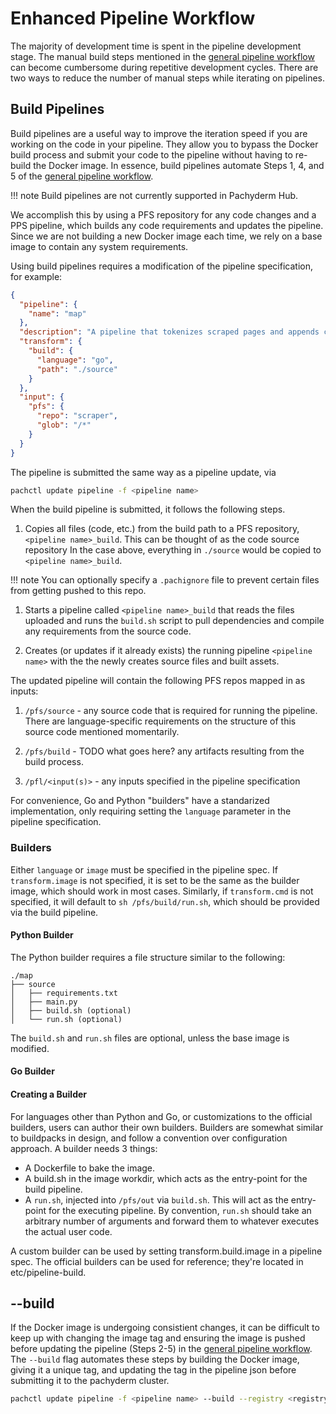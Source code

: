 # Enhanced Pipeline Workflow

The majority of development time is spent in the pipeline development stage. The manual build steps mentioned in the [general pipeline workflow](../how-tos/working-with-data-and-pipelines.md) can become cumbersome during repetitive development cycles. There are two ways to reduce the number of manual steps while iterating on pipelines. 

## Build Pipelines
Build pipelines are a useful way to improve the iteration speed if you are working on the code in your pipeline. They allow you to bypass the Docker build process and submit your code to the pipeline without having to re-build the Docker image. In essence, build pipelines automate Steps 1, 4, and 5 of the [general pipeline workflow](../how-tos/working-with-data-and-pipelines.md).

!!! note
      Build pipelines are not currently supported in Pachyderm Hub. 

We accomplish this by using a PFS repository for any code changes and a PPS pipeline, which builds any code requirements and updates the pipeline. Since we are not building a new Docker image each time, we rely on a base image to contain any system requirements. 

Using build pipelines requires a modification of the pipeline specification, for example: 
```json
{
  "pipeline": {
    "name": "map"
  },
  "description": "A pipeline that tokenizes scraped pages and appends counts of words to corresponding files.",
  "transform": {
    "build": {
      "language": "go",
      "path": "./source"
    }
  },
  "input": {
    "pfs": {
      "repo": "scraper",
      "glob": "/*"
    }
  }
}
```

The pipeline is submitted the same way as a pipeline update, via 

```bash
pachctl update pipeline -f <pipeline name> 
```

When the build pipeline is submitted, it follows the following steps. 
1. Copies all files (code, etc.) from the build path to a PFS repository, `<pipeline name>_build`. This can be thought of as the code source repository In the case above, everything in `./source` would be copied to `<pipeline name>_build`.

!!! note
      You can optionally specify a `.pachignore` file to prevent certain files from getting pushed to this repo. 

1. Starts a pipeline called `<pipeline name>_build` that reads the files uploaded and runs the `build.sh` script to pull dependencies and compile any requirements from the source code. 

1. Creates (or updates if it already exists) the running pipeline `<pipeline name>` with the the newly creates source files and built assets. 

The updated pipeline will contain the following PFS repos mapped in as inputs:

1. `/pfs/source` - any source code that is required for running the pipeline. There are language-specific requirements on the structure of this source code mentioned momentarily.

1. `/pfs/build` - TODO what goes here? any artifacts resulting from the build process. 

1. `/pfl/<input(s)>` - any inputs specified in the pipeline specification

For convenience, Go and Python "builders" have a standarized implementation, only requiring setting the `language` parameter in the pipeline specification.  

### Builders
Either `language` or `image` must be specified in the pipeline spec. If `transform.image` is not specified, it is set to be the same as the builder image, which should work in most cases. Similarly, if `transform.cmd` is not specified, it will default to `sh /pfs/build/run.sh`, which should be provided via the build pipeline.

#### Python Builder
The Python builder requires a file structure similar to the following:

```tree
./map
├── source
│   ├── requirements.txt
│   ├── main.py
│   ├── build.sh (optional)
│   └── run.sh (optional)
```
The `build.sh` and `run.sh` files are optional, unless the base image is modified. 


#### Go Builder


#### Creating a Builder

For languages other than Python and Go, or customizations to the official builders, users can author their own builders. Builders are somewhat similar to buildpacks in design, and follow a convention over configuration approach. A builder needs 3 things:

- A Dockerfile to bake the image.
- A build.sh in the image workdir, which acts as the entry-point for the build pipeline.
- A `run.sh`, injected into `/pfs/out` via `build.sh`. This will act as the entry-point for the executing pipeline. By convention, `run.sh` should take an arbitrary number of arguments and forward them to whatever executes the actual user code.

A custom builder can be used by setting transform.build.image in a pipeline spec. The official builders can be used for reference; they're located in etc/pipeline-build.

## --build 
If the Docker image is undergoing consistient changes, it can be difficult to keep up with changing the image tag and ensuring the image is pushed before updating the pipeline (Steps 2-5) in the [general pipeline workflow](../how-tos/working-with-data-and-pipelines.md). The `--build` flag automates these steps by building the Docker image, giving it a unique tag, and updating the tag in the pipeline json before submitting it to the pachyderm cluster. 



   ```bash
   pachctl update pipeline -f <pipeline name> --build --registry <registry> --username <registry user>
   ```
